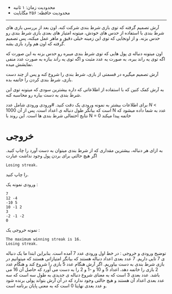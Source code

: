 + محدودیت زمان: ۱ ثانیه
+ محدودیت حافظه: ۲۵۶ مگابایت

----------
آرش تصمیم گرفته که توی بازی شرط بندی شرکت کنه. اون بعد از بررسی بازی های شرط بندی با استفاده از حدس های خودش، میتونه امتیاز های بعدی بازی شرط بندی رو حدس بزنه.
و از اونجایی که توی این زمینه خیلی دقیق و ماهر عمل میکنه، پس تصمیم گرفته که اون هم وارد بازی بشه.

اون میتونه دنباله ی پول هایی که توی شرط بندی میبره رو حدس بزنه به این صورت که اگه توی یه راند ببره، به صورت یه عدد مثبت و اگه توی یه راند ببازه به صورت عدد منفی نمایشش میده.

آرش تصمیم میگیره در قسمتی از بازی، شرط بندی را شروع کنه و پس از چند دست بازی، شرط بندی کردن را خاتمه بده.

به آرش کمک کنین که با استفاده از اطلاعاتی که داره بیشترین سودی که میتونه توی این شرط بندی به دست بیاره رو محاسبه کنه.

برای اطلاعات بیشتر به نمونه ورودی یک دقت کنید.
#ورودی
ورودی شامل عدد $N$ < 1000  است که بیانگر طول دنباله ی اعداد است. پس از آن N عدد به شما داده میشود که نتایج احتمالی شرط بندی ها است. این روند با N = 0 خاتمه پیدا میکند

# خروجی

به ازای هر دنباله، بیشترین مقداری که از شرط بندی میتوان به دست آورد را چاپ کنید. اگر هیچ حالتی برای بردن پول وجود نداشت عبارت
```
Losing streak.
```

را چاپ کنید.

ورودی نمونه یک :
```
7
12 -4
-10 5
10 -1 2
3
-2 -1 -2
0
```

نمونه خروجی یک :
```
The maximum winning streak is 16.
Losing streak.
```

توضیح ورودی و خروجی :
در خط اول ورودی عدد 7 آمده است. بنابراین ابتدا ما یک دنباله ی 7 تایی داریم.
7 عدد بعدی اعداد دنباله هستند که بیانگر امتیازاتی هستند که میتوانیم در بازی شرط بندی به دست بیاوریم.
اگر آرش هنگام عدد 5 بازی را شروع کند و هنگام عدد 2 بازی را خاتمه دهد، اعداد 5 و 10 و -1 و 2 را به دست می آورد که حاصل آن 16 می باشد.
عدد بعدی 3 است که به معنای شروع دنباله ی جدیدی به طول سه است که سه عدد بعدی اعداد آن هستند و هیچ حالتی وجود ندارد که در آن آرش بتواند پولی برنده شود
و عدد بعدی نهایتا 0 است که به معنی پایان برنامه است.